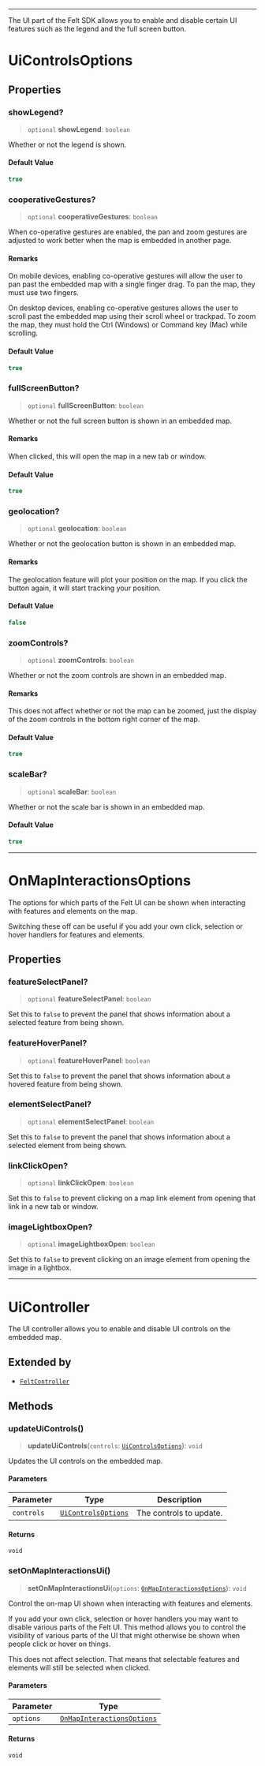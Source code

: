 ***

The UI part of the Felt SDK allows you to enable and disable certain
UI features such as the legend and the full screen button.

# UiControlsOptions

## Properties

### showLegend?

> `optional` **showLegend**: `boolean`

Whether or not the legend is shown.

#### Default Value

```ts
true
```

### cooperativeGestures?

> `optional` **cooperativeGestures**: `boolean`

When co-operative gestures are enabled, the pan and zoom gestures are
adjusted to work better when the map is embedded in another page.

#### Remarks

On mobile devices, enabling co-operative gestures will allow the user to
pan past the embedded map with a single finger drag. To pan the map, they
must use two fingers.

On desktop devices, enabling co-operative gestures allows the user to
scroll past the embedded map using their scroll wheel or trackpad. To
zoom the map, they must hold the Ctrl (Windows) or Command key (Mac) while
scrolling.

#### Default Value

```ts
true
```

### fullScreenButton?

> `optional` **fullScreenButton**: `boolean`

Whether or not the full screen button is shown in an embedded map.

#### Remarks

When clicked, this will open the map in a new tab or window.

#### Default Value

```ts
true
```

### geolocation?

> `optional` **geolocation**: `boolean`

Whether or not the geolocation button is shown in an embedded map.

#### Remarks

The geolocation feature will plot your position on the map. If you
click the button again, it will start tracking your position.

#### Default Value

```ts
false
```

### zoomControls?

> `optional` **zoomControls**: `boolean`

Whether or not the zoom controls are shown in an embedded map.

#### Remarks

This does not affect whether or not the map can be zoomed, just
the display of the zoom controls in the bottom right corner of the map.

#### Default Value

```ts
true
```

### scaleBar?

> `optional` **scaleBar**: `boolean`

Whether or not the scale bar is shown in an embedded map.

#### Default Value

```ts
true
```

***

# OnMapInteractionsOptions

The options for which parts of the Felt UI can be shown when interacting with
features and elements on the map.

Switching these off can be useful if you add your own click, selection or hover
handlers for features and elements.

## Properties

### featureSelectPanel?

> `optional` **featureSelectPanel**: `boolean`

Set this to `false` to prevent the panel that shows information about a selected
feature from being shown.

### featureHoverPanel?

> `optional` **featureHoverPanel**: `boolean`

Set this to `false` to prevent the panel that shows information about a hovered
feature from being shown.

### elementSelectPanel?

> `optional` **elementSelectPanel**: `boolean`

Set this to `false` to prevent the panel that shows information about a selected
element from being shown.

### linkClickOpen?

> `optional` **linkClickOpen**: `boolean`

Set this to `false` to prevent clicking on a map link element from opening that link
in a new tab or window.

### imageLightboxOpen?

> `optional` **imageLightboxOpen**: `boolean`

Set this to `false` to prevent clicking on an image element from opening the image
in a lightbox.

***

# UiController

The UI controller allows you to enable and disable UI controls on the
embedded map.

## Extended by

- [`FeltController`](Main.md#feltcontroller)

## Methods

### updateUiControls()

> **updateUiControls**(`controls`: [`UiControlsOptions`](#uicontrolsoptions)): `void`

Updates the UI controls on the embedded map.

#### Parameters

| Parameter | Type | Description |
| ------ | ------ | ------ |
| `controls` | [`UiControlsOptions`](#uicontrolsoptions) | The controls to update. |

#### Returns

`void`

### setOnMapInteractionsUi()

> **setOnMapInteractionsUi**(`options`: [`OnMapInteractionsOptions`](#onmapinteractionsoptions)): `void`

Control the on-map UI shown when interacting with features and elements.

If you add your own click, selection or hover handlers you may want to disable
various parts of the Felt UI. This method allows you to control the visibility of
various parts of the UI that might otherwise be shown when people click or hover
on things.

This does not affect selection. That means that selectable features and elements
will still be selected when clicked.

#### Parameters

| Parameter | Type |
| ------ | ------ |
| `options` | [`OnMapInteractionsOptions`](#onmapinteractionsoptions) |

#### Returns

`void`
